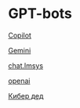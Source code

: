 # GPT-bots

[Copilot](https://example.com/portfolio](https://www.bing.com/search?q=react+start&qs=SC&pq=%D0%BA%D1%83%D1%84%D1%81%D0%B5&sk=SC1&sc=10-5&cvid=A02EE3C5F4EF479D82ACB8D2F25D8754&FORM=QBLH&sp=2&ghc=1&lq=0&showconv=1)https://www.bing.com/search?q=react+start&qs=SC&pq=%D0%BA%D1%83%D1%84%D1%81%D0%B5&sk=SC1&sc=10-5&cvid=A02EE3C5F4EF479D82ACB8D2F25D8754&FORM=QBLH&sp=2&ghc=1&lq=0&showconv=1 "Copilot")

[Gemini](https://chat.lmsys.org/](https://gemini.google.com/?ref=gptalk.ru)https://gemini.google.com/?ref=gptalk.ru "Gemini")

[chat.lmsys](https://chat.lmsys.org/ "chat.lmsys")

[openai](https://chat.lmsys.org/](https://gemini.google.com/?ref=gptalk.ru)https://gemini.google.com/?ref=gptalk.ru](https://chat.openai.com/)https://chat.openai.com/ "openai")

[Кибер дед](https://t.me/Ded_Feofan_Bot "Feofan_Bot")


